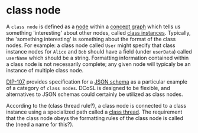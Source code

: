 class node
======

A `class node` is defined as a [node](node.md) within a [concept graph](conceptGraph.md) which tells us something 'interesting' about other nodes, called [class instances](classInstance.md). Typically, the 'something interesting' is something about the format of the class nodes. For example: a class node called `User` might specify that class instance nodes for `Alice` and `Bob` should have a field (under `userData`) called `userName` which should be a string. Formatting information contained within a class node is not necessarily complete; any given node will typicaly be an instance of multiple class node. 

[DIP-107](../dips/conceptGraph/107/md) provides specification for a [JSON schema](jsonSchema.md) as a particular example of a category of `class nodes`. DCoSL is designed to be flexible, and alternatives to JSON schemas could certainly be utilized as class nodes.

According to the (class thread rule?), a class node is connected to a class instance using a specialized path called a [class thread](classThread.md). The requirement that the class node obeys the formatting rules of the class node is called the (need a name for this?).

